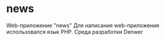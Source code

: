# news
Web-приложение "news" 
Для написания web-приложения использовался язык PHP. 
Среда разработки Denwer
